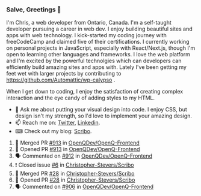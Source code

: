 ### Salve, Greetings 👋

I'm Chris, a web developer from Ontario, Canada. I'm a self-taught developer pursuing a career in web dev. I enjoy building beautiful sites and apps with web technology.
I kick-started my coding journey with freeCodeCamp and claimed five of their certifications.  I currently working on personal projects in JavaScript, especially with React/Next.js, though I'm open to learning other languages and frameworks. I love the web platform and I'm excited by the powerful technolgies which can developers can efficiently build amazing sites and apps with. Lately I've been getting my feet wet with larger projects by contributing to https://github.com/Automattic/wp-calypso .

When I get down to coding, I enjoy the satisfaction of creating complex interaction and the eye candy of adding styles to my HTML. 

- 💬 Ask me about putting your visual design into code. I enjoy CSS, but design isn't my strength, so I'd love to implement your amazing design.
- 📫 Reach me on: [Twitter](https://twitter.com/Christo28120856), [Linkedin](https://www.linkedin.com/in/christopher-stevers-07b9a5204/).
- ⌨ Check out my blog: [Scribo](https://christopherstevers.cf).
<!--
**Christopher-Stevers/Christopher-Stevers** is a ✨ _special_ ✨ repository because its `README.md` (this file) appears on your GitHub profile.

Here are some ideas to get you started:

- 🔭 I’m currently working on ...
- 🌱 I’m currently learning ...
- 👯 I’m looking to collaborate on ...
- 🤔 I’m looking for help with ...
- 😄 Pronouns: ...
- ⚡ Fun fact: ...
-->

<!--START_SECTION:activity-->
1. 🎉 Merged PR [#913](https://github.com/OpenQDev/OpenQ-Frontend/pull/913) in [OpenQDev/OpenQ-Frontend](https://github.com/OpenQDev/OpenQ-Frontend)
2. 💪 Opened PR [#913](https://github.com/OpenQDev/OpenQ-Frontend/pull/913) in [OpenQDev/OpenQ-Frontend](https://github.com/OpenQDev/OpenQ-Frontend)
3. 🗣 Commented on [#912](https://github.com/OpenQDev/OpenQ-Frontend/issues/912) in [OpenQDev/OpenQ-Frontend](https://github.com/OpenQDev/OpenQ-Frontend)
4. ❗️ Closed issue [#6](https://github.com/Christopher-Stevers/Scribo/issues/6) in [Christopher-Stevers/Scribo](https://github.com/Christopher-Stevers/Scribo)
5. 🎉 Merged PR [#28](https://github.com/Christopher-Stevers/Scribo/pull/28) in [Christopher-Stevers/Scribo](https://github.com/Christopher-Stevers/Scribo)
6. 💪 Opened PR [#28](https://github.com/Christopher-Stevers/Scribo/pull/28) in [Christopher-Stevers/Scribo](https://github.com/Christopher-Stevers/Scribo)
7. 🗣 Commented on [#906](https://github.com/OpenQDev/OpenQ-Frontend/issues/906) in [OpenQDev/OpenQ-Frontend](https://github.com/OpenQDev/OpenQ-Frontend)
<!--END_SECTION:activity-->
